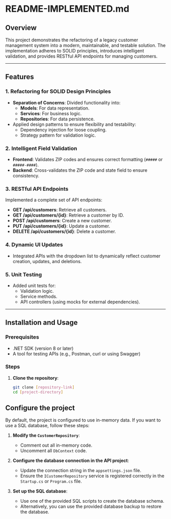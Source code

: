 # README-IMPLEMENTED.md

## Overview
This project demonstrates the refactoring of a legacy customer management system into a modern, maintainable, and testable solution. The implementation adheres to SOLID principles, introduces intelligent validation, and provides RESTful API endpoints for managing customers.

---

## Features

### 1. **Refactoring for SOLID Design Principles**
- **Separation of Concerns**: Divided functionality into:
  - **Models**: For data representation.
  - **Services**: For business logic.
  - **Repositories**: For data persistence.
- Applied design patterns to ensure flexibility and testability:
  - Dependency injection for loose coupling.
  - Strategy pattern for validation logic.
  
### 2. **Intelligent Field Validation**
- **Frontend**: Validates ZIP codes and ensures correct formatting (`#####` or `#####-####`).
- **Backend**: Cross-validates the ZIP code and state field to ensure consistency.

### 3. **RESTful API Endpoints**
Implemented a complete set of API endpoints:
- **GET /api/customers**: Retrieve all customers.
- **GET /api/customers/{id}**: Retrieve a customer by ID.
- **POST /api/customers**: Create a new customer.
- **PUT /api/customers/{id}**: Update a customer.
- **DELETE /api/customers/{id}**: Delete a customer.

### 4. **Dynamic UI Updates**
- Integrated APIs with the dropdown list to dynamically reflect customer creation, updates, and deletions.

### 5. **Unit Testing**
- Added unit tests for:
  - Validation logic.
  - Service methods.
  - API controllers (using mocks for external dependencies).

---

## Installation and Usage

### Prerequisites
- .NET SDK (version 8 or later)
- A tool for testing APIs (e.g., Postman, curl or using Swagger)

### Steps
1. **Clone the repository**:
   ```bash
   git clone [repository-link]
   cd [project-directory]

## Configure the project

By default, the project is configured to use in-memory data. If you want to use a SQL database, follow these steps:

1. **Modify the `CustomerRepository`**:
   - Comment out all in-memory code.
   - Uncomment all `DbContext` code.

2. **Configure the database connection in the API project**:
   - Update the connection string in the `appsettings.json` file.
   - Ensure the `ICustomerRepository` service is registered correctly in the `Startup.cs` or `Program.cs` file.

3. **Set up the SQL database**:
   - Use one of the provided SQL scripts to create the database schema.
   - Alternatively, you can use the provided database backup to restore the database.
